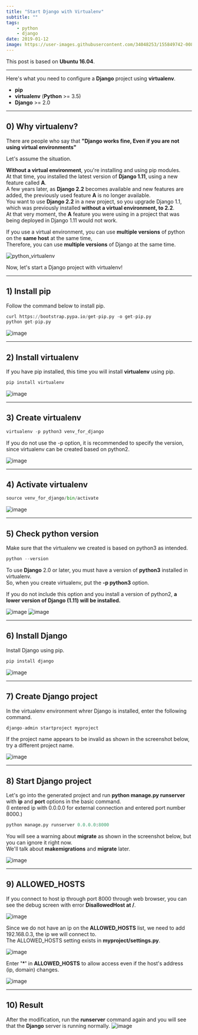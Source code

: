 ```yaml
---
title: "Start Django with Virtualenv"
subtitle: ""
tags:
    - python
    - django
date: 2019-01-12
image: https://user-images.githubusercontent.com/34048253/155849742-0083a4d2-a19f-4806-b36c-24f707425ca4.png
---
```


This post is based on **Ubuntu 16.04**.

---

Here's what you need to configure a **Django** project using **virtualenv**.<br>
- **pip**
- **virtualenv** (**Python** >= 3.5)
- **Django** >= 2.0

---

## 0) Why virtualenv?
There are people who say that **"Django works fine, Even if you are not using virtual environments"**

Let's assume the situation.

**Without a virtual environment**, you're installing and using pip modules.<br>
At that time, you installed the latest version of **Django 1.11**, using a new feature called **A**.<br>
A few years later, as **Django 2.2** becomes available and new features are added, the previously used feature **A** is no longer available.<br>
You want to use **Django 2.2** in a new project, so you upgrade Django 1.1, which was previously installed **without a virtual environment, to 2.2**.<br>
At that very moment, the **A** feature you were using in a project that was being deployed in Django 1.11 would not work.

If you use a virtual environment, you can use **multiple versions** of python on the **same host** at the same time,<br>
Therefore, you can use **multiple versions** of Django at the same time.<br>

![python_virtualenv](https://user-images.githubusercontent.com/34048253/51121149-0a461880-185a-11e9-8a5d-6ec7ed58aa60.png)

Now, let's start a Django project with virtualenv!

---

## 1) Install pip
Follow the command below to install pip.

```python
curl https://bootstrap.pypa.io/get-pip.py -o get-pip.py
python get-pip.py
```

![image](https://user-images.githubusercontent.com/34048253/51082217-18a31000-1746-11e9-94b3-2cdfb6039ca4.png)

---

## 2) Install virtualenv
If you have pip installed, this time you will install **virtualenv** using pip.

```python
pip install virtualenv
```

![image](https://user-images.githubusercontent.com/34048253/51082225-3a9c9280-1746-11e9-9bc4-91a05049b0de.png)

---

## 3) Create virtualenv
```python
virtualenv -p python3 venv_for_django
```

If you do not use the -p option, it is recommended to specify the version, since virtualenv can be created based on python2. 

![image](https://user-images.githubusercontent.com/34048253/51082232-4be59f00-1746-11e9-8eac-5f11b63184f6.png)

---

## 4) Activate virtualenv
```python
source venv_for_django/bin/activate
```

![image](https://user-images.githubusercontent.com/34048253/51082234-59028e00-1746-11e9-8200-7bce0f604007.png)

---

## 5) Check python version
Make sure that the virtualenv we created is based on python3 as intended.

```python
python --version
```

To use **Django** 2.0 or later, you must have a version of **python3** installed in virtualenv.<br>
So, when you create virtualenv, put the **-p python3** option.

If you do not include this option and you install a version of python2, **a lower version of Django (1.11) will be installed.**

![image](https://user-images.githubusercontent.com/34048253/51787983-a3125780-21bb-11e9-9898-f5a64d383b84.png)
![image](https://user-images.githubusercontent.com/34048253/51082240-89e2c300-1746-11e9-9444-018887dd64b2.png)

---

## 6) Install Django
Install Django using pip.
```python
pip install django
```
![image](https://user-images.githubusercontent.com/34048253/51082246-9c5cfc80-1746-11e9-856e-11fbf902c6a8.png)

---

## 7) Create Django project
In the virtualenv environment whrer Django is installed, enter the following command.
```python
django-admin startproject myproject
```

If the project name appears to be invalid as shown in the screenshot below, try a different project name.

![image](https://user-images.githubusercontent.com/34048253/51082256-d0382200-1746-11e9-86bc-5dd2ca6659bc.png)

---

## 8) Start Django project
Let's go into the generated project and run **python manage.py runserver** with **ip** and **port** options in the basic command.<br>
(I entered ip with 0.0.0.0 for external connection and entered port number 8000.)
```python
python manage.py runserver 0.0.0.0:8000
```
You will see a warning about **migrate** as shown in the screenshot below, but you can ignore it right now.<br>
We'll talk about **makemigrations** and **migrate** later.

![image](https://user-images.githubusercontent.com/34048253/51082269-01b0ed80-1747-11e9-84fe-e045bdb44691.png)

---

## 9) ALLOWED_HOSTS
If you connect to host ip through port 8000 through web browser, you can see the debug screen with error **DisallowedHost at /**.

![image](https://user-images.githubusercontent.com/34048253/51082279-5d7b7680-1747-11e9-9674-6e49b2eb9612.png)

Since we do not have an ip on the **ALLOWED_HOSTS** list, we need to add 192.168.0.3, the ip we will connect to.<br>
The ALLOWED_HOSTS setting exists in **myproject/settings.py**.

![image](https://user-images.githubusercontent.com/34048253/51082397-76852700-1749-11e9-9d75-9a4853fee34d.png)

Enter **'*'** in **ALLOWED_HOSTS** to allow access even if the host's address (ip, domain) changes.

![image](https://user-images.githubusercontent.com/34048253/51082295-be0ab380-1747-11e9-87cb-fca9b5e81e32.png)

---

## 10) Result
After the modification, run the **runserver** command again and you will see that the **Django** server is running normally.
![image](https://user-images.githubusercontent.com/34048253/51082317-0f1aa780-1748-11e9-91b7-2a6c99a98b4b.png)
